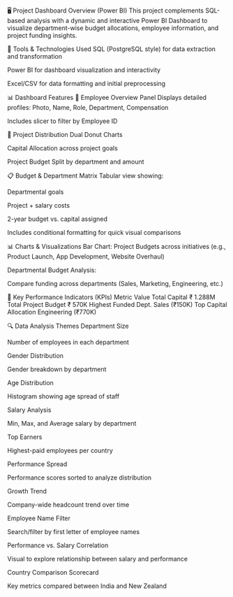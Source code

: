 🖥️ Project Dashboard Overview (Power BI)
This project complements SQL-based analysis with a dynamic and interactive Power BI Dashboard to visualize department-wise budget allocations, employee information, and project funding insights.

📁 Tools & Technologies Used
SQL (PostgreSQL style) for data extraction and transformation

Power BI for dashboard visualization and interactivity

Excel/CSV for data formatting and initial preprocessing

📊 Dashboard Features
🎯 Employee Overview Panel
Displays detailed profiles: Photo, Name, Role, Department, Compensation

Includes slicer to filter by Employee ID

🧩 Project Distribution
Dual Donut Charts

Capital Allocation across project goals

Project Budget Split by department and amount

📋 Budget & Department Matrix
Tabular view showing:

Departmental goals

Project + salary costs

2-year budget vs. capital assigned

Includes conditional formatting for quick visual comparisons

📊 Charts & Visualizations
Bar Chart: Project Budgets across initiatives
(e.g., Product Launch, App Development, Website Overhaul)

Departmental Budget Analysis:

Compare funding across departments (Sales, Marketing, Engineering, etc.)

📌 Key Performance Indicators (KPIs)
Metric	Value
Total Capital	₹ 1.288M
Total Project Budget	₹ 570K
Highest Funded Dept.	Sales (₹150K)
Top Capital Allocation	Engineering (₹770K)

🔍 Data Analysis Themes
Department Size

Number of employees in each department

Gender Distribution

Gender breakdown by department

Age Distribution

Histogram showing age spread of staff

Salary Analysis

Min, Max, and Average salary by department

Top Earners

Highest-paid employees per country

Performance Spread

Performance scores sorted to analyze distribution

Growth Trend

Company-wide headcount trend over time

Employee Name Filter

Search/filter by first letter of employee names

Performance vs. Salary Correlation

Visual to explore relationship between salary and performance

Country Comparison Scorecard

Key metrics compared between India and New Zealand
